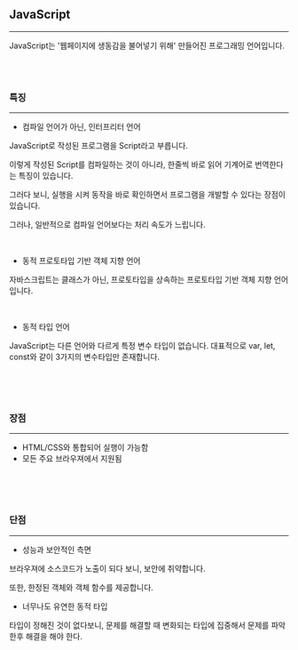 ## JavaScript

---

JavaScript는 '웹페이지에 생동감을 불어넣기 위해' 만들어진 프로그래밍 언어입니다.

<br><br>

### 특징

---

- 컴파일 언어가 아닌, 인터프리터 언어

JavaScript로 작성된 프로그램을 Script라고 부릅니다. 

이렇게 작성된 Script를 컴파일하는 것이 아니라, 한줄씩 바로 읽어 기계어로 번역한다는 특징이 있습니다.

그러다 보니, 실행을 시켜 동작을 바로 확인하면서 프로그램을 개발할 수 있다는 장점이 있습니다.

그러나, 일반적으로 컴파일 언어보다는 처리 속도가 느립니다.

<br>

- 동적 프로토타입 기반 객체 지향 언어

자바스크립트는 클래스가 아닌, 프로토타입을 상속하는 프로토타입 기반 객체 지향 언어입니다.

<br>

- 동적 타입 언어

JavaScript는 다른 언어와 다르게 특정 변수 타입이 없습니다. 대표적으로 var, let, 
const와 같이 3가지의 변수타입만 존재합니다.

<br><br><br>

### 장점

---

- HTML/CSS와 통합되어 실행이 가능함
- 모든 주요 브라우져에서 지원됨

<br><br><br>

### 단점

---

- 성능과 보안적인 측면

브라우져에 소스코드가 노출이 되다 보니, 보안에 취약합니다.

또한, 한정된 객체와 객체 함수를 제공합니다.

- 너무나도 유연한 동적 타입

타입이 정해진 것이 없다보니, 문제를 해결할 때 변화되는 타입에 집중해서 문제를 파악 한후 해결을 해야 한다.